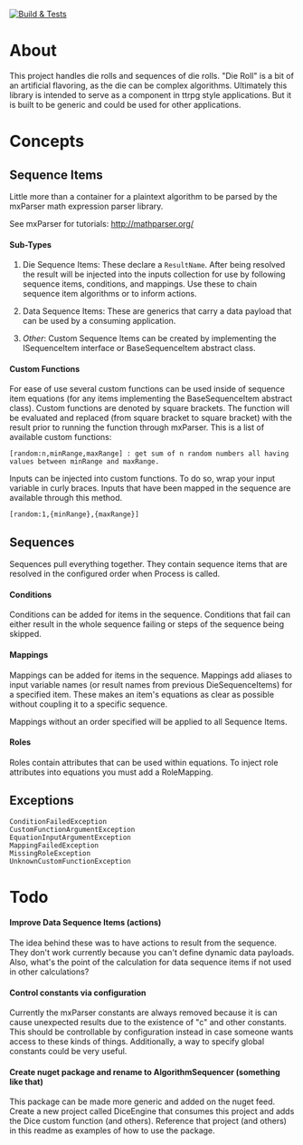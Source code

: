 ﻿[![Build & Tests](https://github.com/timjen3/dice-engine/actions/workflows/dotnet.yml/badge.svg)](https://github.com/timjen3/dice-engine/actions/workflows/dotnet.yml)
 
 # About

This project handles die rolls and sequences of die rolls. "Die Roll" is a bit of an artificial flavoring, as the die can be complex algorithms. Ultimately this library is intended to serve as a component in ttrpg style applications. But it is built to be generic and could be used for other applications.

# Concepts

## Sequence Items

Little more than a container for a plaintext algorithm to be parsed by the mxParser math expression parser library.

See mxParser for tutorials: http://mathparser.org/

#### Sub-Types

1. Die Sequence Items: These declare a `ResultName`. After being resolved the result will be injected into the inputs collection for use by following sequence items, conditions, and mappings. Use these to chain sequence item algorithms or to inform actions.

2. Data Sequence Items: These are generics that carry a data payload that can be used by a consuming application.

3. *Other*: Custom Sequence Items can be created by implementing the ISequenceItem interface or BaseSequenceItem abstract class.

#### Custom Functions

For ease of use several custom functions can be used inside of sequence item equations (for any items implementing the BaseSequenceItem abstract class). Custom functions are denoted by square brackets. The function will be evaluated and replaced (from square bracket to square bracket) with the result prior to running the function through mxParser. This is a list of available custom functions:

    [random:n,minRange,maxRange] : get sum of n random numbers all having values between minRange and maxRange.

Inputs can be injected into custom functions. To do so, wrap your input variable in curly braces. Inputs that have been mapped in the sequence are available through this method.

    [random:1,{minRange},{maxRange}]

## Sequences

Sequences pull everything together. They contain sequence items that are resolved in the configured order when Process is called.

#### Conditions 

Conditions can be added for items in the sequence. Conditions that fail can either result in the whole sequence failing or steps of the sequence being skipped.

#### Mappings

Mappings can be added for items in the sequence. Mappings add aliases to input variable names (or result names from previous DieSequenceItems) for a specified item. These makes an item's equations as clear as possible without coupling it to a specific sequence.

Mappings without an order specified will be applied to all Sequence Items.

#### Roles

Roles contain attributes that can be used within equations. To inject role attributes into equations you must add a RoleMapping.

## Exceptions

    ConditionFailedException
    CustomFunctionArgumentException
    EquationInputArgumentException
    MappingFailedException
    MissingRoleException
    UnknownCustomFunctionException

# Todo

#### Improve Data Sequence Items (actions)

The idea behind these was to have actions to result from the sequence. They don't work currently because you can't define dynamic data payloads. Also, what's the point of the calculation for data sequence items if not used in other calculations?

#### Control constants via configuration

Currently the mxParser constants are always removed because it is can cause unexpected results due to the existence of "c" and other constants. This should be controllable by configuration instead in case someone wants access to these kinds of things. Additionally, a way to specify global constants could be very useful.

#### Create nuget package and rename to AlgorithmSequencer (something like that)

This package can be made more generic and added on the nuget feed. Create a new project called DiceEngine that consumes this project and adds the Dice custom function (and others). Reference that project (and others) in this readme as examples of how to use the package.
